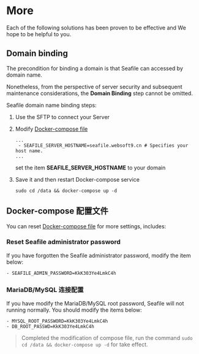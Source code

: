 # More

Each of the following solutions has been proven to be effective and We hope to be helpful to you.

## Domain binding

The precondition for binding a domain is that Seafile can accessed by domain name.

Nonetheless, from the perspective of server security and subsequent maintenance considerations, the **Domain Binding** step cannot be omitted.

Seafile domain name binding steps:

1. Use the SFTP to connect your Server
2. Modify [Docker-compose file](/stack-components.md#docker-compose)
   ```text
   ...
    - SEAFILE_SERVER_HOSTNAME=seafile.websoft9.cn # Specifies your host name.
   ...
   ```
   set the item **SEAFILE_SERVER_HOSTNAME** to your domain

3. Save it and then restart Docker-compose service
   ```
   sudo cd /data && docker-compose up -d
   ```


## Docker-compose 配置文件

You can reset [Docker-compose file](/stack-components.md#docker-compose) for more settings, includes:

### Reset Seafile administrator password

If you have forgotten the Seafile administrator password, modify the item below:

```text
- SEAFILE_ADMIN_PASSWORD=KkK303Ye4LmkC4h
```

### MariaDB/MySQL 连接配置

If you have modify the MariaDB/MySQL root password, Seafile will not running normally. You should modify the items below:

```text
- MYSQL_ROOT_PASSWORD=KkK303Ye4LmkC4h
- DB_ROOT_PASSWD=KkK303Ye4LmkC4h
```

> Completed the modification of compose file, run the command `sudo cd /data && docker-compose up -d` for take effect.